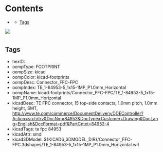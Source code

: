 



Contents
========

* [](#)
	* [Tags](#tags)
  
![][im]
# 

## Tags

- hexID: 
- oompType: FOOTPRINT
- oompSize: kicad
- oompColor: kicad-footprints
- oompDesc: Connector_FFC-FPC
- oompIndex: TE_1-84953-5_1x15-1MP_P1.0mm_Horizontal
- oompName: kicad-footprints/Connector_FFC-FPC/TE_1-84953-5_1x15-1MP_P1.0mm_Horizontal
- kicadDesc: TE FPC connector, 15 top-side contacts, 1.0mm pitch, 1.0mm height, SMT, http://www.te.com/commerce/DocumentDelivery/DDEController?Action=srchrtrv&DocNm=84953&DocType=Customer+Drawing&DocLang=English&DocFormat=pdf&PartCntxt=84953-4
- kicadTags: te fpc 84953
- kicadAttr: smd
- kicad3DModel: ${KICAD6_3DMODEL_DIR}/Connector_FFC-FPC.3dshapes/TE_1-84953-5_1x15-1MP_P1.0mm_Horizontal.wrl



[im]: image.png
